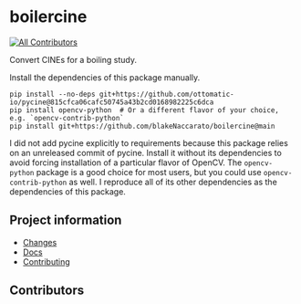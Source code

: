 # boilercine

[![All Contributors](https://img.shields.io/github/all-contributors/blakeNaccarato/boilercine?color=ee8449&style=flat-square)](#contributors)

Convert CINEs for a boiling study.

Install the dependencies of this package manually.

```Shell
pip install --no-deps git+https://github.com/ottomatic-io/pycine@815cfca06cafc50745a43b2cd0168982225c6dca
pip install opencv-python  # Or a different flavor of your choice, e.g. `opencv-contrib-python`
pip install git+https://github.com/blakeNaccarato/boilercine@main
```

I did not add pycine explicitly to requirements because this package relies on an unreleased commit of pycine. Install it without its dependencies to avoid forcing installation of a particular flavor of OpenCV. The `opencv-python` package is a good choice for most users, but you could use `opencv-contrib-python` as well. I reproduce all of its other dependencies as the dependencies of this package.

## Project information

- [Changes](<https://blakeNaccarato.github.io/boilercine/changelog.html>)
- [Docs](<https://blakeNaccarato.github.io/boilercine>)
- [Contributing](<https://blakeNaccarato.github.io/boilercine/contributing.html>)

## Contributors

<!-- ALL-CONTRIBUTORS-LIST:START - Do not remove or modify this section -->
<!-- ALL-CONTRIBUTORS-LIST:END -->
